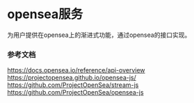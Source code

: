 # opensea服务

为用户提供在opensea上的渐进式功能，通过opensea的接口实现。

### 参考文档
https://docs.opensea.io/reference/api-overview
https://projectopensea.github.io/opensea-js/
https://github.com/ProjectOpenSea/stream-js
https://github.com/ProjectOpenSea/opensea-js